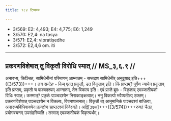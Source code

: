 ```yaml
---
title: १८४ टिप्पण्यः

---
```

- 3/569: E2: 4,493; E4: 4,775; E6: 1,249
- 3/570: E2,4: na tasya
- 3/571: E2,4: vipratiṣedhe
- 3/572: E2,4,6 om. iti

____________________________________________


## प्रकरणविशेषात् तु विकृतौ विरोधि स्यात् // MS_३,६.९ //

अनारभ्य, किञ्चित्, सामिधेनीनां परिमाणम् आम्नातम् - सप्तदश सामिधेनीर् अनुब्रूयाद् इति+++({3/573})+++। तत्र सन्देहः - किम् एतत् प्रकृतौ, उत विकृताव् इति। किं प्राप्तम्? पूर्वेण न्यायेन प्रकृताव् इति प्राप्तम्, प्रकृतौ च पाञ्चदश्यम् आम्नातम्, तेन विकल्प इति।
एवं प्राप्ते ब्रूमः - विकृताव् एवञ्जातीयको विधिः स्यात्। कस्मात्? प्रकृतेः पाञ्चदश्येन निराकाङ्क्षत्वात्। ननु विकल्पो भवैष्यतीत्य् उक्तम्। प्रकरणविशेषात् पाञ्चदश्येन न विकल्पः, विषमशासनात्। विकृतौ त्व् आनुमानिकं पाञ्चदश्यं बाधित्वा, अनारभ्यविधिवाक्येन प्रत्यक्षेण साप्तदश्यं निवेक्ष्यते। अद्वि[३७०]+++({3/574})+++रुक्तं चैतत् प्रयोगवचनम् उपसंहरिष्यति। तस्माद् एवञ्जातीयकं विकृत्यर्थम्।